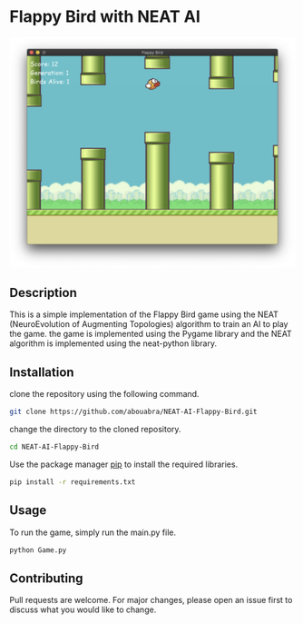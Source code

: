 # Flappy Bird with NEAT AI

![Flappy Bird](assets/Game.png)
## Description

This is a simple implementation of the Flappy Bird game using the NEAT (NeuroEvolution of Augmenting Topologies) algorithm to train an AI to play the game.
the game is implemented using the Pygame library and the NEAT algorithm is implemented using the neat-python library.

## Installation

clone the repository using the following command.

```bash
git clone https://github.com/abouabra/NEAT-AI-Flappy-Bird.git
```

change the directory to the cloned repository.
```bash
cd NEAT-AI-Flappy-Bird
```

Use the package manager [pip](https://pip.pypa.io/en/stable/) to install the required libraries.
```bash
pip install -r requirements.txt
```

## Usage

To run the game, simply run the main.py file.
```bash
python Game.py
```

## Contributing
Pull requests are welcome. For major changes, please open an issue first to discuss what you would like to change.
